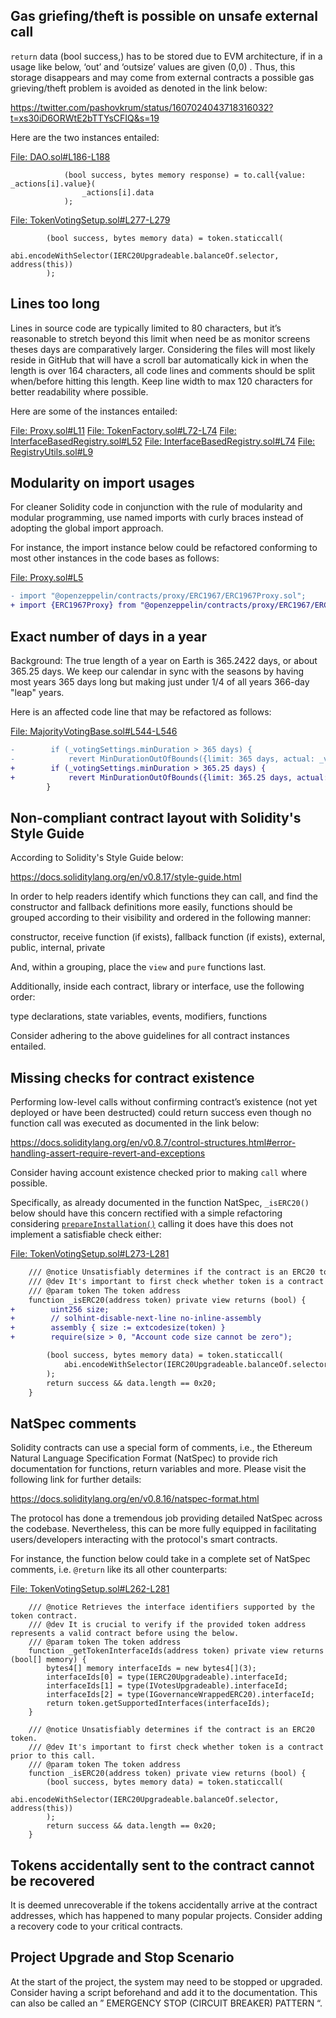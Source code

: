 ## Gas griefing/theft is possible on unsafe external call
`return` data (bool success,) has to be stored due to EVM architecture, if in a usage like below, ‘out’ and ‘outsize’ values are given (0,0) . Thus, this storage disappears and may come from external contracts a possible gas grieving/theft problem is avoided as denoted in the link below:

https://twitter.com/pashovkrum/status/1607024043718316032?t=xs30iD6ORWtE2bTTYsCFIQ&s=19

Here are the two instances entailed:

[File: DAO.sol#L186-L188](https://github.com/code-423n4/2023-03-aragon/blob/main/packages/contracts/src/core/dao/DAO.sol#L186-L188)

```solidity
            (bool success, bytes memory response) = to.call{value: _actions[i].value}(
                _actions[i].data
            );
```
[File: TokenVotingSetup.sol#L277-L279](https://github.com/code-423n4/2023-03-aragon/blob/main/packages/contracts/src/plugins/governance/majority-voting/token/TokenVotingSetup.sol#L277-L279)

```solidity
        (bool success, bytes memory data) = token.staticcall(
            abi.encodeWithSelector(IERC20Upgradeable.balanceOf.selector, address(this))
        );
```
## Lines too long
Lines in source code are typically limited to 80 characters, but it’s reasonable to stretch beyond this limit when need be as monitor screens theses days are comparatively larger. Considering the files will most likely reside in GitHub that will have a scroll bar automatically kick in when the length is over 164 characters, all code lines and comments should be split when/before hitting this length. Keep line width to max 120 characters for better readability where possible.

Here are some of the instances entailed:

[File: Proxy.sol#L11](https://github.com/code-423n4/2023-03-aragon/blob/main/packages/contracts/src/utils/Proxy.sol#L11)
[File: TokenFactory.sol#L72-L74](https://github.com/code-423n4/2023-03-aragon/blob/main/packages/contracts/src/framework/utils/TokenFactory.sol#L72-L74)
[File: InterfaceBasedRegistry.sol#L52](https://github.com/code-423n4/2023-03-aragon/blob/main/packages/contracts/src/framework/utils/InterfaceBasedRegistry.sol#L52)
[File: InterfaceBasedRegistry.sol#L74](https://github.com/code-423n4/2023-03-aragon/blob/main/packages/contracts/src/framework/utils/InterfaceBasedRegistry.sol#L74)
[File: RegistryUtils.sol#L9](https://github.com/code-423n4/2023-03-aragon/blob/main/packages/contracts/src/framework/utils/RegistryUtils.sol#L9)

## Modularity on import usages
For cleaner Solidity code in conjunction with the rule of modularity and modular programming, use named imports with curly braces instead of adopting the global import approach.

For instance, the import instance below could be refactored conforming to most other instances in the code bases as follows:

[File: Proxy.sol#L5](https://github.com/code-423n4/2023-03-aragon/blob/main/packages/contracts/src/utils/Proxy.sol#L5)

```diff
- import "@openzeppelin/contracts/proxy/ERC1967/ERC1967Proxy.sol";
+ import {ERC1967Proxy} from "@openzeppelin/contracts/proxy/ERC1967/ERC1967Proxy.sol";
```
## Exact number of days in a year
Background: The true length of a year on Earth is 365.2422 days, or about 365.25 days. We keep our calendar in sync with the seasons by having most years 365 days long but making just under 1/4 of all years 366-day "leap" years.

Here is an affected code line that may be refactored as follows:

[File: MajorityVotingBase.sol#L544-L546](https://github.com/code-423n4/2023-03-aragon/blob/main/packages/contracts/src/plugins/governance/majority-voting/MajorityVotingBase.sol#L544-L546)

```diff
-        if (_votingSettings.minDuration > 365 days) {
-            revert MinDurationOutOfBounds({limit: 365 days, actual: _votingSettings.minDuration});
+        if (_votingSettings.minDuration > 365.25 days) {
+            revert MinDurationOutOfBounds({limit: 365.25 days, actual: _votingSettings.minDuration});
        }
```
## Non-compliant contract layout with Solidity's Style Guide
According to Solidity's Style Guide below:

https://docs.soliditylang.org/en/v0.8.17/style-guide.html

In order to help readers identify which functions they can call, and find the constructor and fallback definitions more easily, functions should be grouped according to their visibility and ordered in the following manner:

constructor, receive function (if exists), fallback function (if exists), external, public, internal, private

And, within a grouping, place the `view` and `pure` functions last.

Additionally, inside each contract, library or interface, use the following order:

type declarations, state variables, events, modifiers, functions

Consider adhering to the above guidelines for all contract instances entailed.

## Missing checks for contract existence
Performing low-level calls without confirming contract’s existence (not yet deployed or have been destructed) could return success even though no function call was executed as documented in the link below:

https://docs.soliditylang.org/en/v0.8.7/control-structures.html#error-handling-assert-require-revert-and-exceptions

Consider having account existence checked prior to making `call` where possible.

Specifically, as already documented in the function NatSpec, `_isERC20()` below should have this concern rectified with a simple refactoring considering [`prepareInstallation()`](https://github.com/code-423n4/2023-03-aragon/blob/main/packages/contracts/src/plugins/governance/majority-voting/token/TokenVotingSetup.sol#L113) calling it does have this does not implement a satisfiable check either:

[File: TokenVotingSetup.sol#L273-L281](https://github.com/code-423n4/2023-03-aragon/blob/main/packages/contracts/src/plugins/governance/majority-voting/token/TokenVotingSetup.sol#L273-L281)

```diff
    /// @notice Unsatisfiably determines if the contract is an ERC20 token.
    /// @dev It's important to first check whether token is a contract prior to this call.
    /// @param token The token address
    function _isERC20(address token) private view returns (bool) {
+        uint256 size;
+        // solhint-disable-next-line no-inline-assembly
+        assembly { size := extcodesize(token) }
+        require(size > 0, "Account code size cannot be zero");

        (bool success, bytes memory data) = token.staticcall(
            abi.encodeWithSelector(IERC20Upgradeable.balanceOf.selector, address(this))
        );
        return success && data.length == 0x20;
    }
```
## NatSpec comments   
Solidity contracts can use a special form of comments, i.e., the Ethereum Natural Language Specification Format (NatSpec) to provide rich documentation for functions, return variables and more. Please visit the following link for further details:

https://docs.soliditylang.org/en/v0.8.16/natspec-format.html

The protocol has done a tremendous job providing detailed NatSpec across the codebase. Nevertheless, this can be more fully equipped in facilitating users/developers interacting with the protocol's smart contracts.

For instance, the function below could take in a complete set of NatSpec comments, i.e. `@return` like its all other counterparts:

[File: TokenVotingSetup.sol#L262-L281](https://github.com/code-423n4/2023-03-aragon/blob/main/packages/contracts/src/plugins/governance/majority-voting/token/TokenVotingSetup.sol#L262-L281)

```solidity
    /// @notice Retrieves the interface identifiers supported by the token contract.
    /// @dev It is crucial to verify if the provided token address represents a valid contract before using the below.
    /// @param token The token address
    function _getTokenInterfaceIds(address token) private view returns (bool[] memory) {
        bytes4[] memory interfaceIds = new bytes4[](3);
        interfaceIds[0] = type(IERC20Upgradeable).interfaceId;
        interfaceIds[1] = type(IVotesUpgradeable).interfaceId;
        interfaceIds[2] = type(IGovernanceWrappedERC20).interfaceId;
        return token.getSupportedInterfaces(interfaceIds);
    }

    /// @notice Unsatisfiably determines if the contract is an ERC20 token.
    /// @dev It's important to first check whether token is a contract prior to this call.
    /// @param token The token address
    function _isERC20(address token) private view returns (bool) {
        (bool success, bytes memory data) = token.staticcall(
            abi.encodeWithSelector(IERC20Upgradeable.balanceOf.selector, address(this))
        );
        return success && data.length == 0x20;
    }
```
## Tokens accidentally sent to the contract cannot be recovered
It is deemed unrecoverable if the tokens accidentally arrive at the contract addresses, which has happened to many popular projects. Consider adding a recovery code to your critical contracts.

## Project Upgrade and Stop Scenario
At the start of the project, the system may need to be stopped or upgraded. Consider having a script beforehand and add it to the documentation. This can also be called an ” EMERGENCY STOP (CIRCUIT BREAKER) PATTERN “.